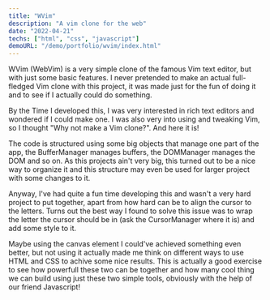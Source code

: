 ```yaml
---
title: "WVim"
description: "A vim clone for the web"
date: "2022-04-21"
techs: ["html", "css", "javascript"]
demoURL: "/demo/portfolio/wvim/index.html"
---
```

WVim (WebVim) is a very simple clone of the famous Vim text editor, but with just some basic features. I never pretended to make an actual full-fledged Vim clone with this project, it was made just for the fun of doing it and to see if I actually could do something.

By the Time I developed this, I was very interested in rich text editors and wondered if I could make one. I was also very into using and tweaking Vim, so I thought "Why not make a Vim clone?". And here it is!

The code is structured using some big objects that manage one part of the app, the BufferManager manages buffers, the DOMManager manages the DOM and so on. As this projects ain't very big, this turned out to be a nice way to organize it and this structure may even be used for larger project with some changes to it.

Anyway, I've had quite a fun time developing this and wasn't a very hard project to put together, apart from how hard can be to align the cursor to the letters. Turns out the best way I found to solve this issue was to wrap the letter the cursor should be in (ask the CursorManager where it is) and add some style to it.

Maybe using the canvas element I could've achieved something even better, but not using it actually made me think on different ways to use HTML and CSS to achive some nice results. This is actually a good exercise to see how powerfull these two can be together and how many cool thing we can build using just these two simple tools, obviously with the help of our friend Javascript!